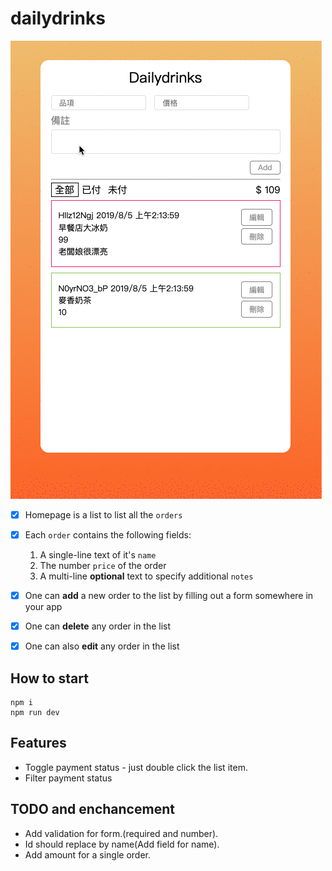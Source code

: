 # dailydrinks

![asds](./assets/kKCd1eiy3b.gif)

- [x]  Homepage is a list to list all the `orders`
- [x]  Each `order` contains the following fields:
    1. A single-line text of it's `name`
    2. The number `price` of the order
    3. A multi-line **optional** text to specify additional `notes`
- [x]  One can **add** a new order to the list by filling out a form somewhere in your app
- [x]  One can **delete** any order in the list
- [x]  One can also **edit** any order in the list


## How to start

```
npm i
npm run dev
```

## Features

- Toggle payment status - just double click the list item.
- Filter payment status

## TODO and enchancement

- Add validation for form.(required and number).
- Id should replace by name(Add field for name).
- Add amount for a single order.
